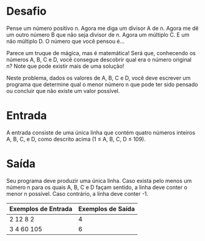 # Desafio
Pense um número positivo n. Agora me diga um divisor A de n. Agora me dê um outro número B que não seja divisor de n. Agora um múltiplo C. E um não múltiplo D. O número que você pensou é...

Parece um truque de mágica, mas é matemática! Será que, conhecendo os números A, B, C e D, você consegue descobrir qual era o número original n? Note que pode existir mais de uma solução!

Neste problema, dados os valores de A, B, C e D, você deve escrever um programa que determine qual o menor número n que pode ter sido pensado ou concluir que não existe um valor possível.

# Entrada
A entrada consiste de uma única linha que contém quatro
números inteiros A, B, C, e D, como descrito acima
(1 ≤ A, B, C, D ≤ 109).

# Saída
Seu programa deve produzir uma única linha. Caso exista
pelo menos um número n para os quais A, B, C e D façam
sentido, a linha deve conter o menor n possível. Caso
contrário, a linha deve conter -1.

|Exemplos de Entrada|Exemplos de Saída|
---|---
|2 12 8 2|4|
|3 4 60 105|6|
